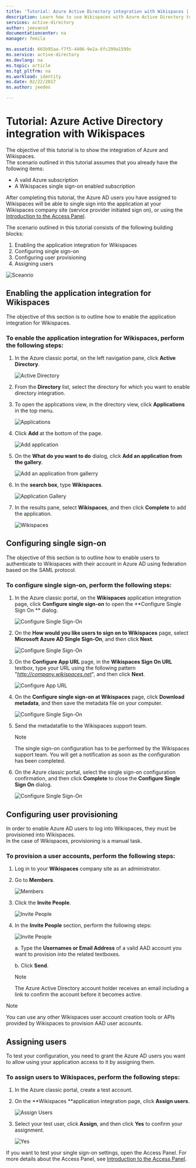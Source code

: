```yaml
---
title: 'Tutorial: Azure Active Directory integration with Wikispaces | Microsoft Docs'
description: Learn how to use Wikispaces with Azure Active Directory to enable single sign-on, automated provisioning, and more!.
services: active-directory
author: jeevansd
documentationcenter: na
manager: femila

ms.assetid: 665b95aa-f7f5-4406-9e2a-6fc299a1599c
ms.service: active-directory
ms.devlang: na
ms.topic: article
ms.tgt_pltfrm: na
ms.workload: identity
ms.date: 02/22/2017
ms.author: jeedes

---
```

# Tutorial: Azure Active Directory integration with Wikispaces
The objective of this tutorial is to show the integration of Azure and Wikispaces.  
The scenario outlined in this tutorial assumes that you already have the following items:

* A valid Azure subscription
* A Wikispaces single sign-on enabled subscription

After completing this tutorial, the Azure AD users you have assigned to Wikispaces will be able to single sign into the application at your Wikispaces company site (service provider initiated sign on), or using the [Introduction to the Access Panel](active-directory-saas-access-panel-introduction.md).

The scenario outlined in this tutorial consists of the following building blocks:

1. Enabling the application integration for Wikispaces
2. Configuring single sign-on
3. Configuring user provisioning
4. Assigning users

![Sceanrio](./media/active-directory-saas-wikispaces-tutorial/IC787182.png "Sceanrio")

## Enabling the application integration for Wikispaces
The objective of this section is to outline how to enable the application integration for Wikispaces.

### To enable the application integration for Wikispaces, perform the following steps:
1. In the Azure classic portal, on the left navigation pane, click **Active Directory**.
   
    ![Active Directory](./media/active-directory-saas-wikispaces-tutorial/IC700993.png "Active Directory")

2. From the **Directory** list, select the directory for which you want to enable directory integration.

3. To open the applications view, in the directory view, click **Applications** in the top menu.
   
    ![Applications](./media/active-directory-saas-wikispaces-tutorial/IC700994.png "Applications")

4. Click **Add** at the bottom of the page.
   
    ![Add application](./media/active-directory-saas-wikispaces-tutorial/IC749321.png "Add application")

5. On the **What do you want to do** dialog, click **Add an application from the gallery**.
   
    ![Add an application from gallerry](./media/active-directory-saas-wikispaces-tutorial/IC749322.png "Add an application from gallerry")

6. In the **search box**, type **Wikispaces**.
   
    ![Application Gallery](./media/active-directory-saas-wikispaces-tutorial/IC787186.png "Application Gallery")

7. In the results pane, select **Wikispaces**, and then click **Complete** to add the application.
   
    ![Wikispaces](./media/active-directory-saas-wikispaces-tutorial/IC787187.png "Wikispaces")

## Configuring single sign-on
The objective of this section is to outline how to enable users to authenticate to Wikispaces with their account in Azure AD using federation based on the SAML protocol.

### To configure single sign-on, perform the following steps:
1. In the Azure classic portal, on the **Wikispaces** application integration page, click **Configure single sign-on** to open the **Configure Single Sign On ** dialog.
   
    ![Configure Single Sign-On](./media/active-directory-saas-wikispaces-tutorial/IC787188.png "Configure Single Sign-On")

2. On the **How would you like users to sign on to Wikispaces** page, select **Microsoft Azure AD Single Sign-On**, and then click **Next**.
   
    ![Configure Single Sign-On](./media/active-directory-saas-wikispaces-tutorial/IC787189.png "Configure Single Sign-On")

3. On the **Configure App URL** page, in the **Wikispaces Sign On URL** textbox, type your URL using the following pattern "*http://company.wikispaces.net*", and then click **Next**.
   
    ![Configure App URL](./media/active-directory-saas-wikispaces-tutorial/IC787190.png "Configure App URL")

4. On the **Configure single sign-on at Wikispaces** page, click **Download metadata**, and then save the metadata file on your computer.
   
   ![Configure Single Sign-On](./media/active-directory-saas-wikispaces-tutorial/IC787191.png "Configure Single Sign-On")

5. Send the metadatafile to the Wikispaces support team.
   
    > [!NOTE]
    > The single sign-on configuration has to be performed by the Wikispaces support team. You will get a notification as soon as the configuration has been completed.
    > 
    > 

6. On the Azure classic portal, select the single sign-on configuration confirmation, and then click **Complete** to close the **Configure Single Sign On** dialog.
   
    ![Configure Single Sign-On](./media/active-directory-saas-wikispaces-tutorial/IC787192.png "Configure Single Sign-On")

## Configuring user provisioning
In order to enable Azure AD users to log into Wikispaces, they must be provisioned into Wikispaces.  
In the case of Wikispaces, provisioning is a manual task.

### To provision a user accounts, perform the following steps:
1. Log in to your **Wikispaces** company site as an administrator.

2. Go to **Members**.
   
    ![Members](./media/active-directory-saas-wikispaces-tutorial/IC787193.png "Members")

3. Click the **Invite People**.
   
    ![Invite People](./media/active-directory-saas-wikispaces-tutorial/IC787194.png "Invite People")

4. In the **Invite People** section, perform the following steps:
   
    ![Invite People](./media/active-directory-saas-wikispaces-tutorial/IC787208.png "Invite People")
   
    a. Type the **Usernames or Email Address** of a valid AAD account you want to provision into the related textboxes.
   
    b. Click **Send**.  
      
    > [!NOTE]
    > The Azure Active Directory account holder receives an email including a link to confirm the account before it becomes active.
    > 
    > 

> [!NOTE]
> You can use any other Wikispaces user account creation tools or APIs provided by Wikispaces to provision AAD user accounts.
> 
> 

## Assigning users
To test your configuration, you need to grant the Azure AD users you want to allow using your application access to it by assigning them.

### To assign users to Wikispaces, perform the following steps:
1. In the Azure classic portal, create a test account.

2. On the **Wikispaces **application integration page, click **Assign users**.
   
    ![Assign Users](./media/active-directory-saas-wikispaces-tutorial/IC787195.png "Assign Users")

3. Select your test user, click **Assign**, and then click **Yes** to confirm your assignment.
   
    ![Yes](./media/active-directory-saas-wikispaces-tutorial/IC767830.png "Yes")

If you want to test your single sign-on settings, open the Access Panel. For more details about the Access Panel, see [Introduction to the Access Panel](active-directory-saas-access-panel-introduction.md).

